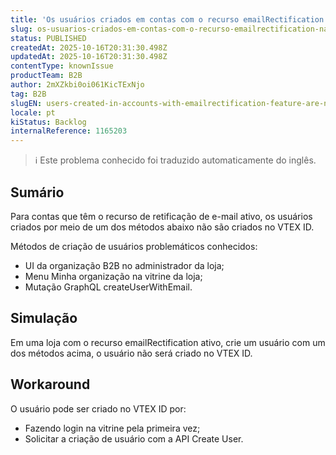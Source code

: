 ```yaml
---
title: 'Os usuários criados em contas com o recurso emailRectification não são criados no VTEX ID'
slug: os-usuarios-criados-em-contas-com-o-recurso-emailrectification-nao-sao-criados-no-vtex-id
status: PUBLISHED
createdAt: 2025-10-16T20:31:30.498Z
updatedAt: 2025-10-16T20:31:30.498Z
contentType: knownIssue
productTeam: B2B
author: 2mXZkbi0oi061KicTExNjo
tag: B2B
slugEN: users-created-in-accounts-with-emailrectification-feature-are-not-created-in-vtex-id
locale: pt
kiStatus: Backlog
internalReference: 1165203
---
```


>ℹ️ Este problema conhecido foi traduzido automaticamente do inglês.

## Sumário


Para contas que têm o recurso de retificação de e-mail ativo, os usuários criados por meio de um dos métodos abaixo não são criados no VTEX ID.

Métodos de criação de usuários problemáticos conhecidos:

- UI da organização B2B no administrador da loja;
- Menu Minha organização na vitrine da loja;
- Mutação GraphQL createUserWithEmail.
## Simulação


Em uma loja com o recurso emailRectification ativo, crie um usuário com um dos métodos acima, o usuário não será criado no VTEX ID.


## Workaround


O usuário pode ser criado no VTEX ID por:

- Fazendo login na vitrine pela primeira vez;
- Solicitar a criação de usuário com a API Create User.



